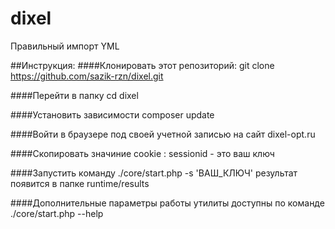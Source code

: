 # dixel
Правильный импорт YML

##Инструкция:
####Клонировать этот репозиторий: 
git clone https://github.com/sazik-rzn/dixel.git

####Перейти в папку
cd dixel

####Установить зависимости
composer update

####Войти в браузере под своей учетной записью на сайт dixel-opt.ru

####Скопировать значиние cookie : sessionid - это ваш ключ

####Запустить команду
./core/start.php -s 'ВАШ_КЛЮЧ'
результат появится в папке runtime/results

####Дополнительные параметры работы утилиты доступны по команде
./core/start.php --help
